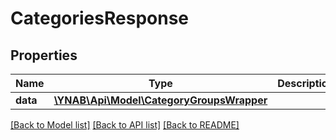 # CategoriesResponse

## Properties
Name | Type | Description | Notes
------------ | ------------- | ------------- | -------------
**data** | [**\YNAB\Api\Model\CategoryGroupsWrapper**](CategoryGroupsWrapper.md) |  | 

[[Back to Model list]](../README.md#documentation-for-models) [[Back to API list]](../README.md#documentation-for-api-endpoints) [[Back to README]](../README.md)


